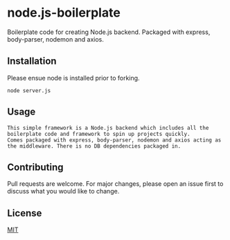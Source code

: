 # node.js-boilerplate

Boilerplate code for creating Node.js backend. Packaged with express, body-parser, nodemon and axios. 

## Installation

Please ensue node is installed prior to forking.

```
node server.js 
```

## Usage

```
This simple framework is a Node.js backend which includes all the boilerplate code and framework to spin up projects quickly. 
Comes packaged with express, body-parser, nodemon and axios acting as the middleware. There is no DB dependencies packaged in. 
```

## Contributing
Pull requests are welcome. For major changes, please open an issue first to discuss what you would like to change.


## License
[MIT](https://choosealicense.com/licenses/mit/)
